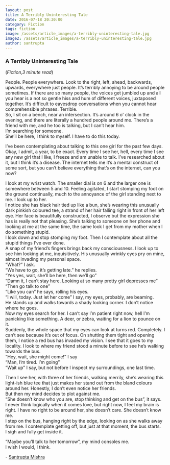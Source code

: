 ```yaml
---
layout: post
title: A Terribly Uninteresting Tale
date: 2016-07-18 20:30:00
category: Fiction
tags: fiction
image: /assets/article_images/a-terribly-uninteresting-tale.jpg
image2: /assets/article_images/a-terribly-uninteresting-tale.jpg
author: santrupta
---
```

<h3>A Terribly Uninteresting Tale</h3>
(<i>Fiction,3 minute read</i>)
<p>People. People everywhere. Look to the right, left, ahead, backwards, upwards, everywhere just people. It&rsquo;s terribly annoying to be around people sometimes. If there are so many people, the voices get jumbled up and all you hear is a not so gentle hiss and hum of different voices, juxtaposed together. It&rsquo;s difficult to eavesdrop conversations when you cannot hear comprehensible phrases. Terrible.<br />
So, I sit on a bench, near an intersection. It&rsquo;s around 6 o&#39; clock in the evening, and there are literally a hundred people around me. There&rsquo;s a friend with me, and he too is talking, but I can&rsquo;t hear him.&nbsp;<br />
I&rsquo;m searching for someone.&nbsp;<br />
She&rsquo;ll be here, I think to myself. I have to do this today.</p>

<p>I&rsquo;ve been contemplating about talking to this one girl for the past few days. Okay, I admit, a year, to be exact. Every time I see her, hell, every time I see any new girl that I like, I freeze and am unable to talk. I&rsquo;ve researched about it, but I think it&rsquo;s a disease. The internet tells me it&rsquo;s a mental construct of some sort, but you can&rsquo;t believe everything that&rsquo;s on the internet, can you now?</p>

<p>I look at my wrist watch. The smaller dial is on 6 and the larger one is somewhere between 5 and 10. Feeling agitated, I start stomping my foot on the ground continually, much to the annoyance of the girl standing next to me. I look up to her.&nbsp;<br />
I notice she has black hair tied up like a bun, she&rsquo;s wearing this unusually dark pinkish coloured tee, a strand of her hair falling right in front of her left eye. Her face is beautifully constructed, I observe but the expression she has is really not that pleasing. She&rsquo;s talking to someone on her phone and looking at me at the same time, the same look I get from my mother when I do something stupid.&nbsp;<br />
I look down and stop stomping my foot. Then I contemplate about all the stupid things I&rsquo;ve ever done.&nbsp;<br />
A snap of my friend&rsquo;s fingers brings back my consciousness. I look up to see him looking at me, inquisitively. His unusually wrinkly eyes pry on mine, almost invading my personal space.&nbsp;<br />
&ldquo;What?&rdquo; I ask.&nbsp;<br />
&ldquo;We have to go, it&rsquo;s getting late.&rdquo; he replies.<br />
&ldquo;Yes yes, wait, she&rsquo;ll be here, then we&rsquo;ll go&rdquo;&nbsp;<br />
&ldquo;Damn it, I can&rsquo;t stay here. Looking at so many pretty girl depresses me&rdquo;&nbsp;<br />
&ldquo;Then go talk to one&rdquo;&nbsp;<br />
&ldquo;Like you can&rdquo; he says, rolling his eyes.&nbsp;<br />
&ldquo;I will, today. Just let her come&rdquo; I say, my eyes, probably, are beaming.<br />
He stands up and walks towards a shady looking corner. I don&rsquo;t notice where he goes.&nbsp;<br />
Now my eyes search for her. I can&rsquo;t say I&rsquo;m patient right now, hell I&rsquo;m panicking like something. A deer, or zebra, waiting for a lion to pounce on it.&nbsp;<br />
Suddenly, the whole space that my eyes can look at turns red. Completely. I can&rsquo;t see because it&rsquo;s out of focus. On shutting them tight and opening them, I notice a red bus has invaded my vision. I see that it goes to my locality. I look to where my friend stood a minute before to see he&rsquo;s walking towards the bus.&nbsp;<br />
&ldquo;Hey, wait, she might come!&rdquo; I say&nbsp;<br />
&ldquo;Man, I&rsquo;m tired. I&rsquo;m going&rdquo;<br />
&ldquo;Wait up&rdquo; I say, but not before I inspect my surroundings, one last time.</p>

<p>Then I see her, with three of her friends, walking merrily, she&rsquo;s wearing this light-ish blue tee that just makes her stand out from the bland colours around her. Honestly, I don&rsquo;t even notice her friends.<br />
But then my mind decides to plot against me.&nbsp;<br />
&ldquo;She doesn&rsquo;t know who you are, stop thinking and get on the bus&rdquo;, it says.&nbsp;<br />
I never think logically when it comes love, but right now, I feel my brain is right. I have no right to be around her, she doesn&rsquo;t care. She doesn&rsquo;t know me.&nbsp;<br />
I step on the bus, hanging right by the edge, looking on as she walks away from me. I contemplate getting off, but just at that moment, the bus starts.&nbsp;<br />
I sigh and fully get inside it.</p>

<p>&ldquo;Maybe you&rsquo;ll talk to her tomorrow&rdquo;, my mind consoles me.&nbsp;<br />
I wish I would, I think.</p>

<p>-&nbsp;<a href="https://www.facebook.com/santrupta.mishra.3">Santrupta Mishra</a></p>
